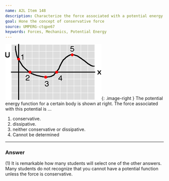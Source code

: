 ```yaml
---
name: A2L Item 148
description: Characterize the force associated with a potential energy function.
goal: Hone the concept of conservative force
source: UMPERG-ctqpe67
keywords: Forces, Mechanics, Potential Energy
---
```


![Item148_fig1.gif](../images/Item148_fig1.gif){: .image-right }  The
potential energy function for a certain body is shown at right. The
force associated with this potential is ...

1. conservative.
2. dissipative.
3. neither conservative or dissipative.
4. Cannot be determined




<hr/>

### Answer 

(1) It is remarkable how many students will select one of the
other answers. Many students do not recognize that you cannot have a
potential function unless the force is conservative.
